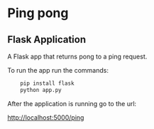 # Ping pong
## Flask Application 

A Flask app that returns pong to a ping request.

To run the app run the commands:

```bash
	pip install flask
	python app.py
```

After the application is running go to the url:

[http://localhost:5000/ping](http://localhost:5000/ping)
